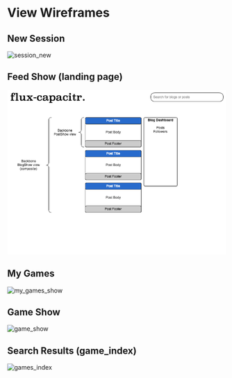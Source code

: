# View Wireframes

## New Session
![session_new]

## Feed Show (landing page)
![feed_show]

## My Games
![my_games_show]

## Game Show
![game_show]

## Search Results (game_index)
![games_index]

[session_new]: ./wireframes/session_new.png
[feed_show]: ./wireframes/feed_show.png
[my_games_show]: ./wireframes/my_games_show.png
[game_show]: ./wireframes/game_show.png
[games_index]: ./wireframes/games_index.png
